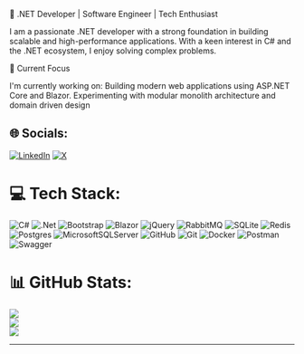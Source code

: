 🚀 .NET Developer | Software Engineer | Tech Enthusiast

I am a passionate .NET developer with a strong foundation in building scalable and high-performance applications. With a keen interest in C# and the .NET ecosystem, I enjoy solving complex problems.

🔭 Current Focus

I'm currently working on:
Building modern web applications using ASP.NET Core and Blazor. Experimenting with modular monolith architecture and domain driven design

## 🌐 Socials:
[![LinkedIn](https://img.shields.io/badge/LinkedIn-%230077B5.svg?logo=linkedin&logoColor=white)](https://linkedin.com/in/imaan-mazreati-425241223) [![X](https://img.shields.io/badge/X-black.svg?logo=X&logoColor=white)](https://x.com/imaan_mzr) 

# 💻 Tech Stack:
![C#](https://img.shields.io/badge/c%23-%23239120.svg?style=for-the-badge&logo=csharp&logoColor=white) ![.Net](https://img.shields.io/badge/.NET-5C2D91?style=for-the-badge&logo=.net&logoColor=white) ![Bootstrap](https://img.shields.io/badge/bootstrap-%238511FA.svg?style=for-the-badge&logo=bootstrap&logoColor=white) ![Blazor](https://img.shields.io/badge/blazor-%235C2D91.svg?style=for-the-badge&logo=blazor&logoColor=white) ![jQuery](https://img.shields.io/badge/jquery-%230769AD.svg?style=for-the-badge&logo=jquery&logoColor=white) ![RabbitMQ](https://img.shields.io/badge/rabbitmq-FF6600?style=for-the-badge&logo=rabbitmq&logoColor=white) ![SQLite](https://img.shields.io/badge/sqlite-%2307405e.svg?style=for-the-badge&logo=sqlite&logoColor=white) ![Redis](https://img.shields.io/badge/redis-%23DD0031.svg?style=for-the-badge&logo=redis&logoColor=white) ![Postgres](https://img.shields.io/badge/postgres-%23316192.svg?style=for-the-badge&logo=postgresql&logoColor=white) ![MicrosoftSQLServer](https://img.shields.io/badge/Microsoft%20SQL%20Server-CC2927?style=for-the-badge&logo=microsoft%20sql%20server&logoColor=white) ![GitHub](https://img.shields.io/badge/github-%23121011.svg?style=for-the-badge&logo=github&logoColor=white) ![Git](https://img.shields.io/badge/git-%23F05033.svg?style=for-the-badge&logo=git&logoColor=white) ![Docker](https://img.shields.io/badge/docker-%230db7ed.svg?style=for-the-badge&logo=docker&logoColor=white) ![Postman](https://img.shields.io/badge/Postman-FF6C37?style=for-the-badge&logo=postman&logoColor=white) ![Swagger](https://img.shields.io/badge/-Swagger-%23Clojure?style=for-the-badge&logo=swagger&logoColor=white)
# 📊 GitHub Stats:
![](https://github-readme-stats.vercel.app/api?username=imaanmzr&theme=dark&hide_border=false&include_all_commits=false&count_private=true)<br/>
![](https://github-readme-streak-stats.herokuapp.com/?user=imaanmzr&theme=dark&hide_border=false)<br/>
![](https://github-readme-stats.vercel.app/api/top-langs/?username=imaanmzr&theme=dark&hide_border=false&include_all_commits=false&count_private=true&layout=compact)

---
<!-- Proudly created with GPRM ( https://gprm.itsvg.in ) -->
